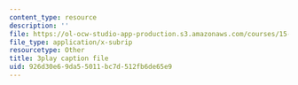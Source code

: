 ```yaml
---
content_type: resource
description: ''
file: https://ol-ocw-studio-app-production.s3.amazonaws.com/courses/15-401-finance-theory-i-fall-2008/926d30e69da55011bc7d512fb6de65e9_rMsu4v-UlkA.vtt
file_type: application/x-subrip
resourcetype: Other
title: 3play caption file
uid: 926d30e6-9da5-5011-bc7d-512fb6de65e9
---
```

